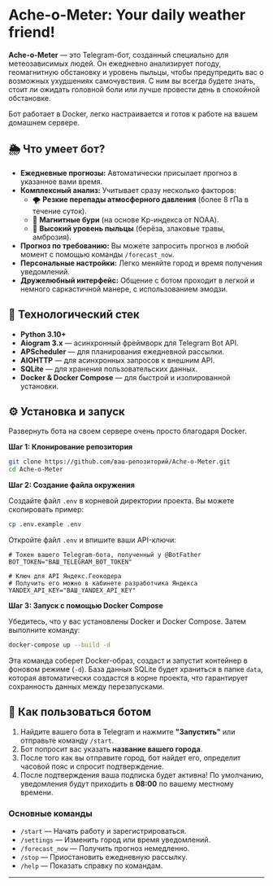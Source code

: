# Ache-o-Meter: Your daily weather friend!

**Ache-o-Meter** — это Telegram-бот, созданный специально для метеозависимых людей. Он ежедневно анализирует погоду, геомагнитную обстановку и уровень пыльцы, чтобы предупредить вас о возможных ухудшениях самочувствия. С ним вы всегда будете знать, стоит ли ожидать головной боли или лучше провести день в спокойной обстановке.

Бот работает в Docker, легко настраивается и готов к работе на вашем домашнем сервере.

## 🌦️ Что умеет бот?

*   **Ежедневные прогнозы:** Автоматически присылает прогноз в указанное вами время.
*   **Комплексный анализ:** Учитывает сразу несколько факторов:
    *   🌪️ **Резкие перепады атмосферного давления** (более 8 гПа в течение суток).
    *   🌌 **Магнитные бури** (на основе Kp-индекса от NOAA).
    *   🤧 **Высокий уровень пыльцы** (берёза, злаковые травы, амброзия).
*   **Прогноз по требованию:** Вы можете запросить прогноз в любой момент с помощью команды `/forecast_now`.
*   **Персональные настройки:** Легко меняйте город и время получения уведомлений.
*   **Дружелюбный интерфейс:** Общение с ботом проходит в легкой и немного саркастичной манере, с использованием эмодзи.

## 🚀 Технологический стек

*   **Python 3.10+**
*   **Aiogram 3.x** — асинхронный фреймворк для Telegram Bot API.
*   **APScheduler** — для планирования ежедневной рассылки.
*   **AIOHTTP** — для асинхронных запросов к внешним API.
*   **SQLite** — для хранения пользовательских данных.
*   **Docker & Docker Compose** — для быстрой и изолированной установки.

## ⚙️ Установка и запуск

Развернуть бота на своем сервере очень просто благодаря Docker.

**Шаг 1: Клонирование репозитория**

```bash
git clone https://github.com/ваш-репозиторий/Ache-o-Meter.git
cd Ache-o-Meter
```

**Шаг 2: Создание файла окружения**

Создайте файл `.env` в корневой директории проекта. Вы можете скопировать пример:

```bash
cp .env.example .env
```

Откройте файл `.env` и впишите ваши API-ключи:

```env
# Токен вашего Telegram-бота, полученный у @BotFather
BOT_TOKEN="ВАШ_TELEGRAM_BOT_TOKEN"

# Ключ для API Яндекс.Геокодера
# Получить его можно в кабинете разработчика Яндекса
YANDEX_API_KEY="ВАШ_YANDEX_API_KEY"
```

**Шаг 3: Запуск с помощью Docker Compose**

Убедитесь, что у вас установлены Docker и Docker Compose. Затем выполните команду:

```bash
docker-compose up --build -d
```

Эта команда соберет Docker-образ, создаст и запустит контейнер в фоновом режиме (`-d`). База данных SQLite будет храниться в папке `data`, которая автоматически создастся в корне проекта, что гарантирует сохранность данных между перезапусками.

## 🤖 Как пользоваться ботом

1.  Найдите вашего бота в Telegram и нажмите **"Запустить"** или отправьте команду `/start`.
2.  Бот попросит вас указать **название вашего города**.
3.  После того как вы отправите город, бот найдет его, определит часовой пояс и спросит подтверждение.
4.  После подтверждения ваша подписка будет активна! По умолчанию, уведомления будут приходить в **08:00** по вашему местному времени.

### Основные команды

*   `/start` — Начать работу и зарегистрироваться.
*   `/settings` — Изменить город или время уведомлений.
*   `/forecast_now` — Получить прогноз немедленно.
*   `/stop` — Приостановить ежедневную рассылку.
*   `/help` — Показать справку по командам.

---